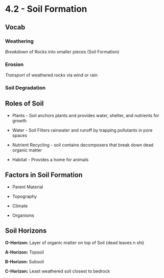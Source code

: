 # 4\.2 - Soil Formation

## **Vocab**

### Weathering

_Breakdown_ of Rocks into smaller pieces (Soil Formation)

### Erosion

_Transport_ of weathered rocks via wind or rain

### Soil Degradation

## **Roles of Soil**

- Plants - Soil anchors plants and provides water, shelter, and nutrients for growth

- Water - Soil Filters rainwater and runoff by trapping pollutants in pore spaces

- Nutrient Recycling - soil contains decomposers that break down dead organic matter

- Habitat - Provides a home for animals

## **Factors in Soil Formation**

- Parent Material

- Topography

- Climate

- Organisms

## **Soil Horizons**

**O-Horizon:** Layer of organic matter on top of Soil (dead leaves n shi)

**A-Horizon:** Topsoil

**B-Horizon:** Subsoil

**C-Horizon:** Least weathered soil closest to bedrock 